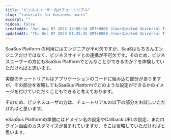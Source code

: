 ```yaml
---
title: "ビジネスユーザー向けチュートリアル"
slug: "tutorials-for-business-users"
excerpt: ""
hidden: false
createdAt: "Sun Aug 07 2022 13:09:14 GMT+0000 (Coordinated Universal Time)"
updatedAt: "Thu Dec 07 2023 01:25:35 GMT+0000 (Coordinated Universal Time)"
---
```

SaaSus Platform の利用にはエンジニアが不可欠ですが、SaaSはもちろんエンジニアだけではなく、ビジネスサイドとの連携が不可欠です。そのため、ビジネスユーザーの方にもSaaSus Platformでどんなことができるのか？を体験していただければと思います。

実際のチュートリアルはアプリケーションのコードに組み込む部分がありますが、その部分を省略してもSaaSus Platformでどのような設定ができるかのイメージを付けていただくこともできると考えております。

そのため、ビジネスユーザの方は、チュートリアルの以下の部分をお試しいただければと思います。

※SaaSus Platformの準備にはドメイン名の設定やCallback URLの設定、またログイン画面のカスタマイズが含まれていますが、そこは省略していただければと思います。
